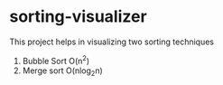 # sorting-visualizer
This project helps in visualizing two sorting techniques
1. Bubble Sort O(n<sup>2</sup>)
2. Merge sort O(nlog<sub>2</sub>n)
